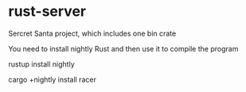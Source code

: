 # rust-server

Sercret Santa project, which includes one bin crate

You need to install nightly Rust and then use it to compile the program

rustup install nightly

cargo +nightly install racer
